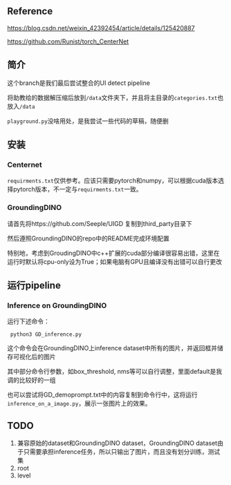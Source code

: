 ## Reference

https://blog.csdn.net/weixin_42392454/article/details/125420887

https://github.com/Runist/torch_CenterNet

## 简介

这个branch是我们最后尝试整合的UI detect pipeline

将助教给的数据解压缩后放到`/data`文件夹下，并且将主目录的`categories.txt`也放入`/data`

`playground.py`没啥用处，是我尝试一些代码的草稿，随便删

## 安装

### Centernet

`requirments.txt`仅供参考。应该只需要pytorch和numpy，可以根据cuda版本选择pytorch版本，不一定与`requirments.txt`一致。

### GroundingDINO

请首先将https://github.com/Seeple/UIGD 复制到third_party目录下

然后遵照GroundingDINO的repo中的README完成环境配置

特别地，考虑到GroudingDINO中c++扩展的cuda部分编译很容易出错，这里在运行时默认将cpu-only设为True；如果电脑有GPU且编译没有出错可以自行更改

## 运行pipeline

### Inference on GroundingDINO

运行下述命令：

` python3 GD_inference.py`

这个命令会在GroundingDINO上inference dataset中所有的图片，并返回框并储存可视化后的图片

其中部分命令行参数，如box_threshold, nms等可以自行调整，里面default是我调的比较好的一组

也可以尝试将GD_demoprompt.txt中的内容复制到命令行中，这将运行`inference_on_a_image.py`，展示一张图片上的效果。


## TODO

1. 兼容原始的dataset和GroundingDINO dataset，GroundingDINO dataset由于只需要承担inference任务，所以只输出了图片，而且没有划分训练，测试集
2. root
3. level